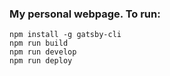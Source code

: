 <h3>
My personal webpage. To run:
</h3>

```
npm install -g gatsby-cli
npm run build
npm run develop
npm run deploy
```
